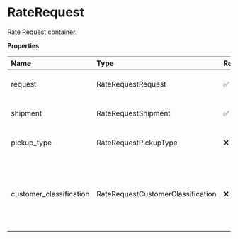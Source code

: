 # RateRequest

Rate Request container.

**Properties**

| Name                    | Type                              | Required | Description                                                                       |
| :---------------------- | :-------------------------------- | :------- | :-------------------------------------------------------------------------------- |
| request                 | RateRequestRequest                | ✅       | Request container. N/A                                                            |
| shipment                | RateRequestShipment               | ✅       | Container for Shipment Information.                                               |
| pickup_type             | RateRequestPickupType             | ❌       | Pickup Type container tag.                                                        |
| customer_classification | RateRequestCustomerClassification | ❌       | Customer classification container. Valid if ShipFrom country or territory is "US" |

<!-- This file was generated by liblab | https://liblab.com/ -->
